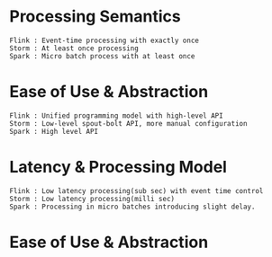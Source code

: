# 

# Processing Semantics
	Flink : Event-time processing with exactly once
	Storm : At least once processing
	Spark : Micro batch process with at least once 

# Ease of Use & Abstraction
	Flink : Unified programming model with high-level API
	Storm : Low-level spout-bolt API, more manual configuration
	Spark : High level API

# Latency & Processing Model
	Flink : Low latency processing(sub sec) with event time control
	Storm : Low latency processing(milli sec)
	Spark : Processing in micro batches introducing slight delay.

# Ease of Use & Abstraction